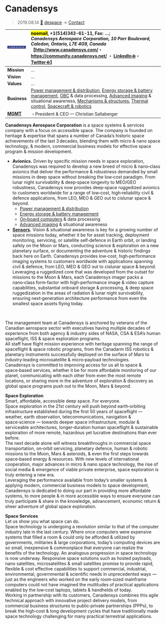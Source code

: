 # Canadensys
> 2019.08.14 [🚀](../../index/index.md) [despace](../index.md) → [Contact](../contact.md)

|[![](../f/con/c/canadensys_logo1_thumb.jpg)](../f/con/c/canadensys_logo1.png)|<mark>noemail</mark>, +1(514)343-61-11, Fax: …;<br> *Canadensys Aerospace Corporation, 10 Parr Boulevard, Caledon, Ontario, L7E 4G9, Canada*<br> 【<http://www.canadensys.com/>・ <https://community.canadensys.net/> ・ [LinkedIn ⎆](https://www.linkedin.com/company/canadensys-aerospace-corporation/)・ [Twitter ⎆](https://twitter.com/canadensys)】|
|:--|:--|
|**Mission**|…|
|**Vision**|…|
|**Values**|…|
|**Business**|[Power management & distribution](sps.md), [Energy storage & battery management](eb.md), [OBC](obc.md) & data processing, [Advanced imaging](cam.md) & situational awareness, [Mechanisms & structures](sc.md), [Thermal control](tcs.md), [Spacecraft & robotics](sc.md)|
|**[MGMT](../mgmt.md)**|・President & CEO — Christian Sallaberger|

**Canadensys Aerospace Corporation** is a space systems & services company with a focus on accessible space. The company is founded on heritage & expertise that spans a number of Canada’s historic space achievements of the last 3 decades, blending them with micro & nano space technology, & modern, commercial business models for effective space program & mission development.

   - **Avionics.** Driven by specific mission needs in space exploration, Canadensys was required to develop a new breed of micro  & nano‑class avionics that deliver the performance  & robustness demanded by small missions in deep space without breaking the low‑cost paradigm. From lunar night survivability & deep‑space longevity to MEO/GEO robustness, Canadensys now provides deep‑space ruggedized avionics to customers worldwide for a range of low‑cost, high‑reliability civil & defence applications, from LEO, MEO  & GEO out to cislunar space  & beyond.
      - [Power management & distribution](sps.md)
      - [Energy storage & battery management](eb.md)
      - [On‑board computers](obc.md) & data processing
      - [Advanced imaging](cam.md) & situational awareness
   - **[Sensors](cam.md).** Vision & situational awareness is key for a growing number of space missions today, whether it be for asset tracking, deployment monitoring, servicing, or satellite self‑defence in Earth orbit, or landing safely on the Moon or Mars, conducting science & exploration on a new planetary surface, or documenting the adventure  & historic findings back here on Earth. Canadensys provides low‑cost, high‑performance imaging systems to customers worldwide with applications spanning civil  & defence, from LEO, MEO & GEO out to cislunar space & beyond. Leveraging a ruggedized core that was developed from the outset for missions to the Moon  & Mars, each Canadensys imager packs a nano‑class form‑factor with high‑performance image & video capture capabilities, substantial onboard storage  & processing,  & deep space ruggedization in the areas of radiation  & lunar night survivability, ensuring next‑generation architecture performance from even the smallest space assets flying today.


<p style="page-break-after:always"> </p>

The management team at Canadensys is anchored by veterans of the Canadian aerospace sector with executives having multiple decades of experience from both agency & industry sides of NASA, CSA & ESA’s human spaceflight, ISS & space exploration programs.  
All staff have flight mission experience with heritage spanning the range of spaceflight & space robotic programs, from the Canadarm ISS robotics & planetary instruments successfully deployed on the surface of Mars to industry‑leading microsatellite & micro‑payload technologies.  
Canadensys is committed to improving access for us all to space & space‑based services, whether it be for more affordable monitoring of our planet, communicating with each other from even the most remote locations, or sharing more in the adventure of exploration & discovery as global space programs push out to the Moon, Mars & beyond.

**Space Exploration**  
Smart, affordable, accessible deep space. For everyone.  
Space exploration in the 21st century will push beyond earth‑orbiting infrastructure established during the first 50 years of spaceflight — weather, earth observation, telecommunications, navigation & space‑science — towards deeper space infrastructure, modular & serviceable architectures, longer‑duration human spaceflight & sustainable exploration of more remote, hazardous yet lucrative destinations than ever before.  
The next decade alone will witness breakthroughs in commercial space transportation, on‑orbit servicing, planetary defence, human & robotic missions to the Moon, Mars & asteroids, & even the first steps towards space‑based energy & resources. With new levels of international cooperation, major advances in micro & nano space technology, the rise of social media & emergence of viable private enterprise, space exploration is truly entering a new era.  
Leveraging the performance available from today’s smaller systems & applying modern, commercial business models to space development, Canadensys is dedicated to doing our part in providing more affordable systems, to more people & in more accessible ways to ensure everyone can truly participate & share in the knowledge, advancement, economic return & sheer adventure of global space exploration.

**Space Services**  
Let us show you what space can do.  
Space technology is undergoing a revolution similar to that of the computer industry late in the last century. Where once computers were expensive systems that filled a room & could only be afforded & utilized by governments, militaries & large corporations, today’s computing devices are so small, inexpensive & commonplace that everyone can realize the benefits of the technology. An analogous progression in space technology is now underway. Responsive space solutions such as hosted payloads, nano satellites, microsatellites & small satellites promise to provide rapid, flexible & cost effective capabilities to support commercial, industrial, environmental, governmental & scientific needs in unprecedented ways — just as the engineers who worked on the early room‑sized mainframe computers could not have imagined the multitudes of practical applications enabled by the low‑cost laptops, tablets & handhelds of today.  
Working in partnership with its customers, Canadensys combines this agile technical approach with innovative project delivery models, from commercial business structures to public‑private partnerships (PPPs), to break the high‑cost & long development cycles that have traditionally made space technology challenging for many practical terrestrial applications.
